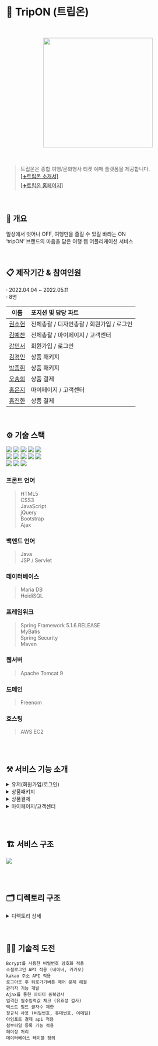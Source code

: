 # 📌 TripON (트립온)  
<br>
<br>
<div align="center">
    <img src="https://raw.githubusercontent.com/KwonSsohyun/TripON_Project/main/%5B%ED%8A%B8%EB%A6%BD%EC%98%A8%5D%20%EC%86%8C%EC%8A%A4/tripON_logo_black.png" style="width: 300px; min-width: 140px;">
</div>
<br>
<br>

> 트립온은 종합 여행/문화행사 티켓 예매 플랫폼을 제공합니다.  
> [[✈️트립온 소개서]](https://github.com/KwonSsohyun/TripON_Project/blob/main/%5B%ED%8A%B8%EB%A6%BD%EC%98%A8%5D%20%ED%94%84%EB%A1%9C%EC%A0%9D%ED%8A%B8%20%EC%86%8C%EA%B0%9C%EC%84%9C/%5B%ED%8A%B8%EB%A6%BD%EC%98%A8%5D%20%ED%94%84%EB%A1%9C%EC%A0%9D%ED%8A%B8%20%EC%86%8C%EA%B0%9C%EC%84%9C.pdf)  
> [[✈️트립온 홈페이지]](http://www.tripon.ml)

<br>

## 👀 개요  
일상에서 벗어나 OFF, 여행만을 즐길 수 있길 바라는 ON  
‘tripON’ 브랜드의 마음을 담은 여행 웹 어플리케이션 서비스  

<br>

## 📋 제작기간 & 참여인원  
· 2022.04.04 ~ 2022.05.11  
· 8명 
<br>

|                    이름                        |          포지션 및 담당 파트                         |                              
| :--------------------------------------------: | :-------------------------------------------------|
|    [권소현](https://github.com/KwonSsohyun)     |      전체총괄 / 디자인총괄 / 회원가입 / 로그인        |
|    [김예찬](https://github.com/KwonSsohyun)     |          전체총괄 / 마이페이지 / 고객센터            | 
|    [강민서](https://github.com/KwonSsohyun)     |               회원가입 / 로그인                     |   
|    [김경민](https://github.com/KwonSsohyun)     |                  상품 패키지                        | 
|    [박종휘](https://github.com/KwonSsohyun)     |                  상품 패키지                        |  
|    [오송희](https://github.com/KwonSsohyun)     |                  상품 결제                          |   
|    [홍은지](https://github.com/Eunji9159)       |              마이페이지 / 고객센터                   |   
|    [홍진한](https://github.com/gamzadongza)     |                  상품 결제                          | 
<br>  

## ⚙️ 기술 스택
<img src="https://img.shields.io/badge/JAVA-007396?style=for-the-badge&logo=java&logoColor=white"> <img src="https://img.shields.io/badge/Spring-6DB33F?style=for-the-badge&logo=Spring&logoColor=white"> <img src="https://img.shields.io/badge/apache tomcat-F8DC75?style=for-the-badge&logo=apachetomcat&logoColor=white"> <img src="https://img.shields.io/badge/mysql-4479A1?style=for-the-badge&logo=mysql&logoColor=white"> <img src="https://img.shields.io/badge/mariaDB-003545?style=for-the-badge&logo=mariaDB&logoColor=white">  
<img src="https://img.shields.io/badge/html-E34F26?style=for-the-badge&logo=html5&logoColor=white"> <img src="https://img.shields.io/badge/css-1572B6?style=for-the-badge&logo=css3&logoColor=white"> <img src="https://img.shields.io/badge/javascript-F7DF1E?style=for-the-badge&logo=javascript&logoColor=black"> <img src="https://img.shields.io/badge/jquery-0769AD?style=for-the-badge&logo=jquery&logoColor=white"> <img src="https://img.shields.io/badge/bootstrap-7952B3?style=for-the-badge&logo=bootstrap&logoColor=white">  
<img src="https://img.shields.io/badge/git-F05032?style=for-the-badge&logo=git&logoColor=white"> <img src="https://img.shields.io/badge/github-181717?style=for-the-badge&logo=github&logoColor=white"> <img src="https://img.shields.io/badge/aws-232F3E?style=for-the-badge&logo=aws&logoColor=white">



### 프론트 언어  
> HTML5  
> CSS3  
> JavaScript  
> jQuery  
> Bootstrap  
> Ajax  
### 백엔드 언어  
> Java  
> JSP / Servlet  
### 데이터베이스  
> Maria DB  
> HeidiSQL  
### 프레임워크  
> Spring Framework 5.1.6.RELEASE  
> MyBatis  
> Spring Security  
> Maven  
### 웹서버  
> Apache Tomcat 9  
### 도메인
> Freenom
### 호스팅
> AWS EC2


<br><br>

## ⚒️ 서비스 기능 소개
<details>
    <summary>유저(회원가입/로그인)</summary>
    <div markdown="1"><br>
    <img src="https://raw.githubusercontent.com/KwonSsohyun/TripON_Project/main/%5B%ED%8A%B8%EB%A6%BD%EC%98%A8%5D%20%EC%86%8C%EC%8A%A4/%EA%B8%B0%EB%8A%A5%EC%86%8C%EA%B0%9C/01_%EC%9C%A0%EC%A0%80(%ED%9A%8C%EC%9B%90%EA%B0%80%EC%9E%85%2C%EB%A1%9C%EA%B7%B8%EC%9D%B8)/0013.jpg" align="center"><br><br>
    <img src="https://raw.githubusercontent.com/KwonSsohyun/TripON_Project/main/%5B%ED%8A%B8%EB%A6%BD%EC%98%A8%5D%20%EC%86%8C%EC%8A%A4/%EA%B8%B0%EB%8A%A5%EC%86%8C%EA%B0%9C/01_%EC%9C%A0%EC%A0%80(%ED%9A%8C%EC%9B%90%EA%B0%80%EC%9E%85%2C%EB%A1%9C%EA%B7%B8%EC%9D%B8)/0014.jpg" align="center"><br><br>
    <img src="https://raw.githubusercontent.com/KwonSsohyun/TripON_Project/main/%5B%ED%8A%B8%EB%A6%BD%EC%98%A8%5D%20%EC%86%8C%EC%8A%A4/%EA%B8%B0%EB%8A%A5%EC%86%8C%EA%B0%9C/01_%EC%9C%A0%EC%A0%80(%ED%9A%8C%EC%9B%90%EA%B0%80%EC%9E%85%2C%EB%A1%9C%EA%B7%B8%EC%9D%B8)/0015.jpg" align="center"><br><br>
    <img src="https://raw.githubusercontent.com/KwonSsohyun/TripON_Project/main/%5B%ED%8A%B8%EB%A6%BD%EC%98%A8%5D%20%EC%86%8C%EC%8A%A4/%EA%B8%B0%EB%8A%A5%EC%86%8C%EA%B0%9C/01_%EC%9C%A0%EC%A0%80(%ED%9A%8C%EC%9B%90%EA%B0%80%EC%9E%85%2C%EB%A1%9C%EA%B7%B8%EC%9D%B8)/0016.jpg" align="center"><br><br>
    <img src="https://raw.githubusercontent.com/KwonSsohyun/TripON_Project/main/%5B%ED%8A%B8%EB%A6%BD%EC%98%A8%5D%20%EC%86%8C%EC%8A%A4/%EA%B8%B0%EB%8A%A5%EC%86%8C%EA%B0%9C/01_%EC%9C%A0%EC%A0%80(%ED%9A%8C%EC%9B%90%EA%B0%80%EC%9E%85%2C%EB%A1%9C%EA%B7%B8%EC%9D%B8)/0017.jpg" align="center"><br><br>
    <img src="https://raw.githubusercontent.com/KwonSsohyun/TripON_Project/main/%5B%ED%8A%B8%EB%A6%BD%EC%98%A8%5D%20%EC%86%8C%EC%8A%A4/%EA%B8%B0%EB%8A%A5%EC%86%8C%EA%B0%9C/01_%EC%9C%A0%EC%A0%80(%ED%9A%8C%EC%9B%90%EA%B0%80%EC%9E%85%2C%EB%A1%9C%EA%B7%B8%EC%9D%B8)/0018.jpg" align="center"><br><br>
    <img src="https://raw.githubusercontent.com/KwonSsohyun/TripON_Project/main/%5B%ED%8A%B8%EB%A6%BD%EC%98%A8%5D%20%EC%86%8C%EC%8A%A4/%EA%B8%B0%EB%8A%A5%EC%86%8C%EA%B0%9C/01_%EC%9C%A0%EC%A0%80(%ED%9A%8C%EC%9B%90%EA%B0%80%EC%9E%85%2C%EB%A1%9C%EA%B7%B8%EC%9D%B8)/0019.jpg" align="center"><br><br>
    <img src="https://raw.githubusercontent.com/KwonSsohyun/TripON_Project/main/%5B%ED%8A%B8%EB%A6%BD%EC%98%A8%5D%20%EC%86%8C%EC%8A%A4/%EA%B8%B0%EB%8A%A5%EC%86%8C%EA%B0%9C/01_%EC%9C%A0%EC%A0%80(%ED%9A%8C%EC%9B%90%EA%B0%80%EC%9E%85%2C%EB%A1%9C%EA%B7%B8%EC%9D%B8)/0020.jpg" align="center"><br><br>
    <img src="https://raw.githubusercontent.com/KwonSsohyun/TripON_Project/main/%5B%ED%8A%B8%EB%A6%BD%EC%98%A8%5D%20%EC%86%8C%EC%8A%A4/%EA%B8%B0%EB%8A%A5%EC%86%8C%EA%B0%9C/01_%EC%9C%A0%EC%A0%80(%ED%9A%8C%EC%9B%90%EA%B0%80%EC%9E%85%2C%EB%A1%9C%EA%B7%B8%EC%9D%B8)/0021.jpg" align="center"><br><br>
    <img src="https://raw.githubusercontent.com/KwonSsohyun/TripON_Project/main/%5B%ED%8A%B8%EB%A6%BD%EC%98%A8%5D%20%EC%86%8C%EC%8A%A4/%EA%B8%B0%EB%8A%A5%EC%86%8C%EA%B0%9C/01_%EC%9C%A0%EC%A0%80(%ED%9A%8C%EC%9B%90%EA%B0%80%EC%9E%85%2C%EB%A1%9C%EA%B7%B8%EC%9D%B8)/0022.jpg" align="center"><br><br>
</details>

<details>
    <summary>상품패키지</summary>
    <div markdown="1"><br>
    <img src="https://raw.githubusercontent.com/KwonSsohyun/TripON_Project/main/%5B%ED%8A%B8%EB%A6%BD%EC%98%A8%5D%20%EC%86%8C%EC%8A%A4/%EA%B8%B0%EB%8A%A5%EC%86%8C%EA%B0%9C/02_%EC%83%81%ED%92%88%ED%8C%A8%ED%82%A4%EC%A7%80/0023.jpg" align="center"><br><br>
    <img src="https://raw.githubusercontent.com/KwonSsohyun/TripON_Project/main/%5B%ED%8A%B8%EB%A6%BD%EC%98%A8%5D%20%EC%86%8C%EC%8A%A4/%EA%B8%B0%EB%8A%A5%EC%86%8C%EA%B0%9C/02_%EC%83%81%ED%92%88%ED%8C%A8%ED%82%A4%EC%A7%80/0024.jpg" align="center"><br><br>
    <img src="https://raw.githubusercontent.com/KwonSsohyun/TripON_Project/main/%5B%ED%8A%B8%EB%A6%BD%EC%98%A8%5D%20%EC%86%8C%EC%8A%A4/%EA%B8%B0%EB%8A%A5%EC%86%8C%EA%B0%9C/02_%EC%83%81%ED%92%88%ED%8C%A8%ED%82%A4%EC%A7%80/0025.jpg" align="center"><br><br>
    <img src="https://raw.githubusercontent.com/KwonSsohyun/TripON_Project/main/%5B%ED%8A%B8%EB%A6%BD%EC%98%A8%5D%20%EC%86%8C%EC%8A%A4/%EA%B8%B0%EB%8A%A5%EC%86%8C%EA%B0%9C/02_%EC%83%81%ED%92%88%ED%8C%A8%ED%82%A4%EC%A7%80/0026.jpg" align="center"><br><br>
</details>

<details>
    <summary>상품결제</summary>
    <div markdown="1"><br>
    <img src="https://raw.githubusercontent.com/KwonSsohyun/TripON_Project/main/%5B%ED%8A%B8%EB%A6%BD%EC%98%A8%5D%20%EC%86%8C%EC%8A%A4/%EA%B8%B0%EB%8A%A5%EC%86%8C%EA%B0%9C/03_%EC%83%81%ED%92%88%EA%B2%B0%EC%A0%9C/0027.jpg" align="center"><br><br>
    <img src="https://raw.githubusercontent.com/KwonSsohyun/TripON_Project/main/%5B%ED%8A%B8%EB%A6%BD%EC%98%A8%5D%20%EC%86%8C%EC%8A%A4/%EA%B8%B0%EB%8A%A5%EC%86%8C%EA%B0%9C/03_%EC%83%81%ED%92%88%EA%B2%B0%EC%A0%9C/0028.jpg" align="center"><br><br>
    <img src="https://raw.githubusercontent.com/KwonSsohyun/TripON_Project/main/%5B%ED%8A%B8%EB%A6%BD%EC%98%A8%5D%20%EC%86%8C%EC%8A%A4/%EA%B8%B0%EB%8A%A5%EC%86%8C%EA%B0%9C/03_%EC%83%81%ED%92%88%EA%B2%B0%EC%A0%9C/0029.jpg" align="center"><br><br>
    <img src="https://raw.githubusercontent.com/KwonSsohyun/TripON_Project/main/%5B%ED%8A%B8%EB%A6%BD%EC%98%A8%5D%20%EC%86%8C%EC%8A%A4/%EA%B8%B0%EB%8A%A5%EC%86%8C%EA%B0%9C/03_%EC%83%81%ED%92%88%EA%B2%B0%EC%A0%9C/0030.jpg" align="center"><br><br>
    <img src="https://raw.githubusercontent.com/KwonSsohyun/TripON_Project/main/%5B%ED%8A%B8%EB%A6%BD%EC%98%A8%5D%20%EC%86%8C%EC%8A%A4/%EA%B8%B0%EB%8A%A5%EC%86%8C%EA%B0%9C/03_%EC%83%81%ED%92%88%EA%B2%B0%EC%A0%9C/0031.jpg" align="center"><br><br>
</details>

<details>
    <summary>마이페이지/고객센터</summary>
    <div markdown="1"><br>
    <img src="https://raw.githubusercontent.com/KwonSsohyun/TripON_Project/main/%5B%ED%8A%B8%EB%A6%BD%EC%98%A8%5D%20%EC%86%8C%EC%8A%A4/%EA%B8%B0%EB%8A%A5%EC%86%8C%EA%B0%9C/04_%EB%A7%88%EC%9D%B4%ED%8E%98%EC%9D%B4%EC%A7%80%2C%EA%B3%A0%EA%B0%9D%EC%84%BC%ED%84%B0/0032.jpg" align="center"><br><br>
    <img src="https://raw.githubusercontent.com/KwonSsohyun/TripON_Project/main/%5B%ED%8A%B8%EB%A6%BD%EC%98%A8%5D%20%EC%86%8C%EC%8A%A4/%EA%B8%B0%EB%8A%A5%EC%86%8C%EA%B0%9C/04_%EB%A7%88%EC%9D%B4%ED%8E%98%EC%9D%B4%EC%A7%80%2C%EA%B3%A0%EA%B0%9D%EC%84%BC%ED%84%B0/0033.jpg" align="center"><br><br>
    <img src="https://raw.githubusercontent.com/KwonSsohyun/TripON_Project/main/%5B%ED%8A%B8%EB%A6%BD%EC%98%A8%5D%20%EC%86%8C%EC%8A%A4/%EA%B8%B0%EB%8A%A5%EC%86%8C%EA%B0%9C/04_%EB%A7%88%EC%9D%B4%ED%8E%98%EC%9D%B4%EC%A7%80%2C%EA%B3%A0%EA%B0%9D%EC%84%BC%ED%84%B0/0034.jpg" align="center"><br><br>
    <img src="https://raw.githubusercontent.com/KwonSsohyun/TripON_Project/main/%5B%ED%8A%B8%EB%A6%BD%EC%98%A8%5D%20%EC%86%8C%EC%8A%A4/%EA%B8%B0%EB%8A%A5%EC%86%8C%EA%B0%9C/04_%EB%A7%88%EC%9D%B4%ED%8E%98%EC%9D%B4%EC%A7%80%2C%EA%B3%A0%EA%B0%9D%EC%84%BC%ED%84%B0/0035.jpg" align="center"><br><br>
    <img src="https://raw.githubusercontent.com/KwonSsohyun/TripON_Project/main/%5B%ED%8A%B8%EB%A6%BD%EC%98%A8%5D%20%EC%86%8C%EC%8A%A4/%EA%B8%B0%EB%8A%A5%EC%86%8C%EA%B0%9C/04_%EB%A7%88%EC%9D%B4%ED%8E%98%EC%9D%B4%EC%A7%80%2C%EA%B3%A0%EA%B0%9D%EC%84%BC%ED%84%B0/0036.jpg" align="center"><br><br>
    <img src="https://raw.githubusercontent.com/KwonSsohyun/TripON_Project/main/%5B%ED%8A%B8%EB%A6%BD%EC%98%A8%5D%20%EC%86%8C%EC%8A%A4/%EA%B8%B0%EB%8A%A5%EC%86%8C%EA%B0%9C/04_%EB%A7%88%EC%9D%B4%ED%8E%98%EC%9D%B4%EC%A7%80%2C%EA%B3%A0%EA%B0%9D%EC%84%BC%ED%84%B0/0037.jpg" align="center"><br><br>
    <img src="https://raw.githubusercontent.com/KwonSsohyun/TripON_Project/main/%5B%ED%8A%B8%EB%A6%BD%EC%98%A8%5D%20%EC%86%8C%EC%8A%A4/%EA%B8%B0%EB%8A%A5%EC%86%8C%EA%B0%9C/04_%EB%A7%88%EC%9D%B4%ED%8E%98%EC%9D%B4%EC%A7%80%2C%EA%B3%A0%EA%B0%9D%EC%84%BC%ED%84%B0/0038.jpg" align="center"><br><br>
</details>


<br><br>

## 🏗 서비스 구조
<img src="https://raw.githubusercontent.com/KwonSsohyun/TripON_Project/main/%5B%ED%8A%B8%EB%A6%BD%EC%98%A8%5D%20%EC%86%8C%EC%8A%A4/%EC%84%9C%EB%B9%84%EC%8A%A4%EA%B5%AC%EC%A1%B0/%ED%8A%B8%EB%A6%BD%EC%98%A8_%EC%84%9C%EB%B9%84%EC%8A%A4%EA%B5%AC%EC%A1%B0.jpg" align="center">



<br><br>

## 🗂 디렉토리 구조
<details>
    <summary>디렉토리 상세</summary>
    <div markdown="1">

    tripON
    ├── src
    │   └─main
    │        ├─java
    │        │  └─com
    │        │      ├─tripon
    │        │      │   ├──biz
    │        │      │   │  ├─activity
    │        │      │   │  │  └─impl
    │        │      │   │  ├─bcrypt
    │        │      │   │  ├─category
    │        │      │   │  │  └─impl
    │        │      │   │  ├─faq
    │        │      │   │  │  └─impl
    │        │      │   │  ├─index
    │        │      │   │  │  └─impl
    │        │      │   │  ├─notice
    │        │      │   │  │  └─impl
    │        │      │   │  ├─personalInformation
    │        │      │   │  │  └─impl
    │        │      │   │  ├─phone
    │        │      │   │  ├─purchase
    │        │      │   │  │  └─impl
    │        │      │   │  ├─purchaseManager
    │        │      │   │  │  └─impl
    │        │      │   │  ├─review
    │        │      │   │  │  └─impl
    │        │      │   │  ├─user
    │        │      │   │  │  └─impl
    │        │      │   │  └─util
    │        │      └── └──view
    │        │             └─controller
    │        │             └─interceptor
    │        │
    │        ├─resources
    │        │  └─mappings
    │        │  └─applicationContext.xml
    │        │  └─db.properties
    │        │  └─tripon-map-config.xml
    │        │  └─log4j.xml
    │        │
    │        │
    │        └─webapp
    │            ├─resources
    │            │  ├─css
    │            │  ├─imgs
    │            │  └─js
    │            ├─WEB-INF
    │            │   ├─views
    │            │   │   ├─admin
    │            │   │   │  └─manager_index.jsp
    │            │   │   │  └─ ...
    │            │   │   ├─error
    │            │   │   │  └─error.jsp
    │            │   │   ├─template
    │            │   │   │  └─header.jsp
    │            │   │   │  └─footer.jsp
    │            │   │   │  └─manager_header.jsp
    │            │   │   │  └─manager_footer.jsp
    │            │   │   │  └─ ...
    │            │   │   ├─faqPage.jsp
    │            │   │   ├─findID.jsp
    │            │   │   ├─findID2.jsp
    │            │   │   ├─findPW.jsp
    │            │   │   ├─findPW2.jsp
    │            │   │   ├─findPW3.jsp
    │            │   │   ├─findPW4.jsp
    │            │   │   ├─info_managementPage.jsp
    │            │   │   ├─login.jsp
    │            │   │   ├─naverLogin.jsp
    │            │   │   ├─noticePage.jsp
    │            │   │   ├─purchase.jsp
    │            │   │   ├─purchaseok.jsp
    │            │   │   ├─reservation_detailPage.jsp
    │            │   │   ├─reservationPage.jsp
    │            │   │   ├─sign.jsp
    │            │   │   ├─sign2.jsp
    │            │   │   ├─sign3.jsp
    │            │   │   ├─user_activityListPage.jsp
    │            │   │   ├─user_categoryPage.jsp
    │            │   │   ├─user_detailsPage.jsp
    │            │   │   └─user_searchResultPage.jsp
    │            │   │
    │            │   ├─appServlet.xml
    │            │   └─web.xml
    └──          └─index.jsp
    
</details>
<br><br>

## 🏃🏻 기술적 도전
```
Bcrypt를 사용한 비밀번호 암호화 적용  
소셜로그인 API 적용 (네이버, 카카오)  
kakao 주소 API 적용  
로그아웃 후 뒤로가기버튼 제어 문제 해결  
관리자 기능 개발
Ajax를 통한 아이디 중복검사  
엄격한 필수입력값 체크 (유효성 검사)  
텍스트 필드 글자수 제한  
정규식 사용 (비밀번호, 휴대번호, 이메일)  
아임포트 결제 api 적용  
첨부파일 등록 기능 적용  
페이징 처리  
데이터베이스 테이블 정의
```
